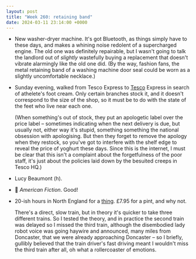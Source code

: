 ```yaml
---
layout: post
title: "Week 260: retaining band"
date: 2024-03-11 23:14:00 +0000
---
```


- New washer-dryer machine.
  It's got Bluetooth, as things simply have to these days, and makes a whining noise redolent of a supercharged engine.
  The old one was definitely repairable, but I wasn't going to talk the landlord out of _slightly_ wastefully buying a replacement that doesn't vibrate alarmingly like the old one did.
  (By the way, fashion fans, the metal retaining band of a washing machine door seal could be worn as a slightly uncomfortable necklace.)

- Sunday evening, walked from Tesco Express to [Tesco](https://www.comedy.co.uk/tv/time_trumpet/videos/4920/tesco_invades_denmark/ "Tesco invades Denmark") Express in search of athelete's foot cream.
  Only certain branches stock it, and it doesn't correspond to the size of the shop, so it must be to do with the state of the feet who live near each one.

  (When something's out of stock, they put an apologetic label over the price label – sometimes indicating when the next delivery is due, but usually not, either way it's stupid, something something the national obsession with apologising. But then they forget to remove the apology when they restock, so you've got to interfere with the shelf edge to reveal the price of yoghurt these days. Since this is the internet, I must be clear that this isn't a complaint about the forgetfulness of the poor staff, it's just about the policies laid down by the besuited creeps in Tesco HQ.)

- Lucy Beaumont (h).

- 🎦 <cite>American Fiction</cite>. Good!

- 20-ish hours in North England for a [thing](https://www.bbc.co.uk/backstage/6musicfestival/). £7.95 for a pint, and why not.

  There's a direct, slow train, but in theory it's quicker to take three different trains. So I tested the theory, and in practice the second train was delayed so I missed the third train, although the disembodied lady robot voice was going haywire and announced, many miles from Doncaster, that we were already approaching Doncaster – so I briefly, gullibly believed that the train driver's fast driving meant I wouldn't miss the third train after all, oh what a rollercoaster of emotions.
